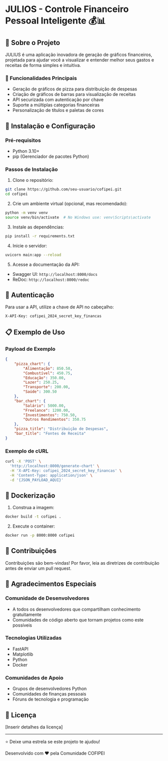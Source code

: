 # JULIOS - Controle Financeiro Pessoal Inteligente 💰📊

## 🌟 Sobre o Projeto

JULIUS é uma aplicação inovadora de geração de gráficos financeiros, projetada para ajudar você a visualizar e entender melhor seus gastos e receitas de forma simples e intuitiva.

### 🎯 Funcionalidades Principais

- Geração de gráficos de pizza para distribuição de despesas
- Criação de gráficos de barras para visualização de receitas
- API securizada com autenticação por chave
- Suporte a múltiplas categorias financeiras
- Personalização de títulos e paletas de cores

## 🚀 Instalação e Configuração

### Pré-requisitos

- Python 3.10+
- pip (Gerenciador de pacotes Python)

### Passos de Instalação

1. Clone o repositório:
```bash
git clone https://github.com/seu-usuario/cofipei.git
cd cofipei
```

2. Crie um ambiente virtual (opcional, mas recomendado):
```bash
python -m venv venv
source venv/bin/activate  # No Windows use: venv\Scripts\activate
```

3. Instale as dependências:
```bash
pip install -r requirements.txt
```

4. Inicie o servidor:
```bash
uvicorn main:app --reload
```

5. Acesse a documentação da API:
- Swagger UI: `http://localhost:8000/docs`
- ReDoc: `http://localhost:8000/redoc`

## 🔐 Autenticação

Para usar a API, utilize a chave de API no cabeçalho:
```
X-API-Key: cofipei_2024_secret_key_financas
```

## 📋 Exemplo de Uso

### Payload de Exemplo

```json
{
    "pizza_chart": {
        "Alimentação": 850.50,
        "Combustível": 450.75,
        "Educação": 350.00,
        "Lazer": 250.25,
        "Transporte": 200.00,
        "Saúde": 300.50
    },
    "bar_chart": {
        "Salário": 5000.00,
        "Freelance": 1200.00,
        "Investimentos": 750.50,
        "Outros Rendimentos": 350.75
    },
    "pizza_title": "Distribuição de Despesas",
    "bar_title": "Fontes de Receita"
}
```

### Exemplo de cURL

```bash
curl -X 'POST' \
  'http://localhost:8000/generate-chart' \
  -H 'X-API-Key: cofipei_2024_secret_key_financas' \
  -H 'Content-Type: application/json' \
  -d '{JSON_PAYLOAD_AQUI}'
```

## 🐳 Dockerização

1. Construa a imagem:
```bash
docker build -t cofipei .
```

2. Execute o container:
```bash
docker run -p 8000:8000 cofipei
```

## 🤝 Contribuições

Contribuições são bem-vindas! Por favor, leia as diretrizes de contribuição antes de enviar um pull request.

## 🙏 Agradecimentos Especiais

### Comunidade de Desenvolvedores
- A todos os desenvolvedores que compartilham conhecimento gratuitamente
- Comunidades de código aberto que tornam projetos como este possíveis

### Tecnologias Utilizadas
- FastAPI
- Matplotlib
- Python
- Docker

### Comunidades de Apoio
- Grupos de desenvolvedores Python
- Comunidades de finanças pessoais
- Fóruns de tecnologia e programação

## 📜 Licença

[Inserir detalhes da licença]

---

⭐ Deixe uma estrela se este projeto te ajudou! 

Desenvolvido com ❤️ pela Comunidade COFIPEI